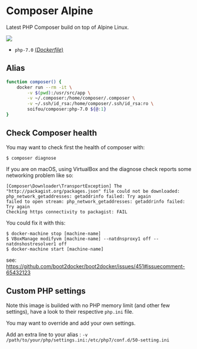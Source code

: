 # Composer Alpine
Latest PHP Composer build on top of Alpine Linux.

[![](https://images.microbadger.com/badges/image/soifou/composer:php-7.0.svg)](http://microbadger.com/images/soifou/composer "Get your own image badge on microbadger.com")

- `php-7.0` [(*Dockerfile*)](https://github.com/soifou/composer/blob/php-7.0/Dockerfile)

## Alias
```sh
function composer() {
    docker run --rm -it \
        -v $(pwd):/usr/src/app \
        -v ~/.composer:/home/composer/.composer \
        -v ~/.ssh/id_rsa:/home/composer/.ssh/id_rsa:ro \
        soifou/composer:php-7.0 ${@:1}
}
```

## Check Composer health
You may want to check first the health of composer with:
```
$ composer diagnose
```

If you are on macOS, using VirtualBox and the diagnose check reports some networking problem like so:
```
[Composer\Downloader\TransportException] The "http://packagist.org/packages.json" file could not be downloaded: php_network_getaddresses: getaddrinfo failed: Try again
failed to open stream: php_network_getaddresses: getaddrinfo failed: Try again
Checking https connectivity to packagist: FAIL
```

You could fix it with this:
```
$ docker-machine stop [machine-name]
$ VBoxManage modifyvm [machine-name] --natdnsproxy1 off --natdnshostresolver1 off
$ docker-machine start [machine-name]
```

see: https://github.com/boot2docker/boot2docker/issues/451#issuecomment-65432123

## Custom PHP settings
Note this image is builded with no PHP memory limit (and other few settings), have a look to their respective `php.ini` file.

You may want to override and add your own settings. 

Add an extra line to your alias : 
`-v /path/to/your/php/settings.ini:/etc/php7/conf.d/50-setting.ini`